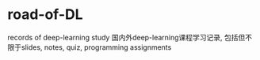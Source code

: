 # road-of-DL
records of deep-learning study
国内外deep-learning课程学习记录, 包括但不限于slides, notes, quiz, programming assignments
